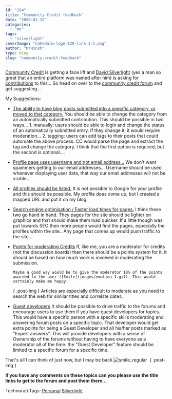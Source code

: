 ```yaml
---
id: "264"
title: "Community-Credit feedback"
date: "2008-01-15"
categories:
  - "me"
tags:
  - "silverlight"
coverImage: "nakedalm-logo-128-link-1-1.png"
author: "MrHinsh"
type: blog
slug: "community-credit-feedback"
---
```


[Community Credit](http://www.community-credit.com) is getting a face lift and [David Silverlight](http://www.community-credit.com/cs/blogs/default.aspx) (yes a man so great that an entire platform was named after him) is asking for [contributions](http://www.community-credit.com/cs/forums/107/ShowForum.aspx) to this... So head on over to the [community credit forum](http://www.community-credit.com/cs/forums/107/ShowForum.aspx) and get suggesting...

My Suggestions:

- [The ability to have blog posts submitted into a specific category, or moved to that category.](http://www.community-credit.com/cs/forums/4315/ShowThread.aspx#4315)
  You should be able to change the category from an automatically submitted contribution.
  This should be possible in two ways...
  1\. manually: users should be able to login and change the status of an automatically submitted entry. If they change it, it would require moderation...
  2\. tagging: users can add tags to their posts that could automate the above process. CC would parse the page and extract the tag and change the category.
  I think that the first option is required, but the second is optional....
- [Profile page uses username and not email address...](http://www.community-credit.com/cs/forums/4316/ShowThread.aspx#4316)
  We don't want spammers getting to our email addresses...
  Username should be used whenever displaying user data, that way our email addresses will not be visible...
- [All profiles should be listed.](http://www.community-credit.com/cs/forums/4318/ShowThread.aspx#4318)
  It is not possible to Google for your profile and this should be possible. My profile does come up, but I created a mapped URL and put it on my blog.
- [Search engine optimisation / Faster load times for pages.](http://www.community-credit.com/cs/forums/4319/ShowThread.aspx#4319)
  I think these two go hand in hand. They pages for the site should be lighter on graphics and that should make them load quicker. If a little though was put towards SEO then more people would find the pages, especially the profiles within the site.. Any page that comes up would push traffic to the site...
- [Points for moderating Credits](http://www.community-credit.com/cs/forums/4320/ShowThread.aspx#4320)
      If, like me, you are a moderator for credits (not the discussion boards) then there should be a points system for it. it should be based on how much work is involved in moderating the submission.

      Maybe a good way would be to give the moderator 10% of the points awarded to the user ![Smile](images/emotion-1.gif). This would certainly make me happy.
  { .post-img }
      Articles are especially difficult to moderate as you need to search the web for similar titles and correlate dates.
- [Guest developers](http://www.community-credit.com/cs/forums/4321/ShowThread.aspx#4321)
  It should be possible to drive traffic to the forums and encourage users to use them if you have guest developers for topics.
  This would have a specific person with a specific skills moderating and answering forum posts on a specific topic. That developer would get extra points for being a Guest Developer and all his/her posts marked as "Expert answers".
  This will provide developers with a sense of Ownership of the forums without having to have everyone as a moderator all of the time. the "Guest Developer" feature should be limited to a specific forum for a specific time.

That's all I can think of just now, but I may be back ![smile_regular](images/smile_regular-2-2.gif) 
{ .post-img }

**If you have any comments on these topics can you please use the title links to get to the forum and post them there...**

Technorati Tags: [Personal](http://technorati.com/tags/Personal) [Silverlight](http://technorati.com/tags/Silverlight)
